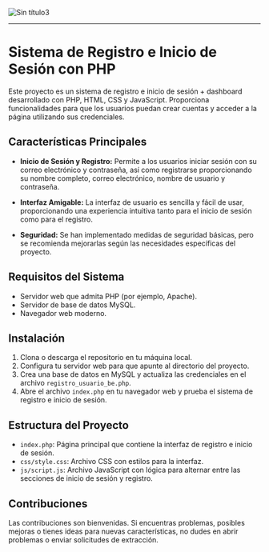 ![Sin título3](https://github.com/RonaldRodriguez23/Dashboard-usuario-1/assets/120991795/7498757f-b638-418d-bf36-43ba7d664562)

---
# Sistema de Registro e Inicio de Sesión con PHP

Este proyecto es un sistema de registro e inicio de sesión + dashboard desarrollado con PHP, HTML, CSS y JavaScript. Proporciona funcionalidades para que los usuarios puedan crear cuentas y acceder a la página utilizando sus credenciales.

## Características Principales

- **Inicio de Sesión y Registro:** Permite a los usuarios iniciar sesión con su correo electrónico y contraseña, así como registrarse proporcionando su nombre completo, correo electrónico, nombre de usuario y contraseña.

- **Interfaz Amigable:** La interfaz de usuario es sencilla y fácil de usar, proporcionando una experiencia intuitiva tanto para el inicio de sesión como para el registro.

- **Seguridad:** Se han implementado medidas de seguridad básicas, pero se recomienda mejorarlas según las necesidades específicas del proyecto.

## Requisitos del Sistema

- Servidor web que admita PHP (por ejemplo, Apache).
- Servidor de base de datos MySQL.
- Navegador web moderno.

## Instalación

1. Clona o descarga el repositorio en tu máquina local.
2. Configura tu servidor web para que apunte al directorio del proyecto.
3. Crea una base de datos en MySQL y actualiza las credenciales en el archivo `registro_usuario_be.php`.
4. Abre el archivo `index.php` en tu navegador web y prueba el sistema de registro e inicio de sesión.

## Estructura del Proyecto

- `index.php`: Página principal que contiene la interfaz de registro e inicio de sesión.
- `css/style.css`: Archivo CSS con estilos para la interfaz.
- `js/script.js`: Archivo JavaScript con lógica para alternar entre las secciones de inicio de sesión y registro.

## Contribuciones

Las contribuciones son bienvenidas. Si encuentras problemas, posibles mejoras o tienes ideas para nuevas características, no dudes en abrir problemas o enviar solicitudes de extracción.
